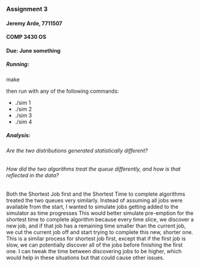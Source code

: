 ### Assignment 3
#### Jeremy Arde, 7711507
#### COMP 3430 OS
#### Due: June something

##### Running:
make

then run with any of the following commands:
* ./sim 1
* ./sim 2
* ./sim 3
* ./sim 4


##### Analysis:
###### Are the two distributions generated statistically different?


###### How did the two algorithms treat the queue differently, and how is that reflected in the data?
Both the Shortest Job first and the Shortest Time to complete algorithms treated the two queues very similarly.
Instead of assuming all jobs were available from the start, I wanted to simulate jobs getting added to the 
simulator as time progresses
This would better simulate pre-emption for the shortest time to complete algorithm because every time slice, we
discover a new job, and if that job has a remaining time smaller than the current job, we cut the current
job off and start trying to complete this new, shorter one.
This is a similar process for shortest job first, except that if the first job is slow, we can potentially discover
all of the jobs before finishing the first one. I can tweak the time between discovering jobs to be higher, 
which would help in these situations but that could cause other issues.